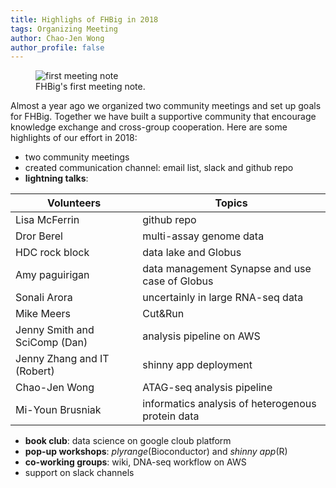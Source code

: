 ```yaml
---
title: Highlighs of FHBig in 2018
tags: Organizing Meeting
author: Chao-Jen Wong
author_profile: false
---
```

<figure>
  <img src="../assets/images/first-meeting_notes.jpg" alt="first meeting note">
  <figcaption>FHBig's first meeting note.</figcaption>
</figure>

Almost a year ago we organized two community meetings and set up goals for FHBig. Together we have built a supportive community that encourage knowledge exchange and cross-group cooperation. Here are some highlights of our effort in 2018:

- two community meetings
- created communication channel: email list, slack and github repo
- __lightning talks__:  

| Volunteers | Topics |
| --- | --- |
|Lisa McFerrin | github repo |
| Dror Berel |  multi-assay genome data |
| HDC rock block | data lake and Globus|
| Amy paguirigan | data management Synapse and use case of Globus|
| Sonali Arora | uncertainly in large RNA-seq data |
| Mike Meers | Cut&Run |
| Jenny Smith and SciComp (Dan) | analysis pipeline on AWS |
| Jenny Zhang and IT (Robert) | shinny app deployment |
| Chao-Jen Wong |  ATAG-seq analysis pipeline | 
| Mi-Youn Brusniak | informatics analysis of heterogenous protein data |

- __book club__: data science on google cloub platform
- __pop-up workshops__: _plyrange_(Bioconductor) and _shinny app_(R)
- __co-working groups__: wiki, DNA-seq workflow on AWS
- support on slack channels